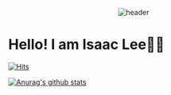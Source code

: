 <div align=center>

  ![header](https://capsule-render.vercel.app/api?type=waving&color=d3C392&height=200&section=header&text=Isaac%20Lee&fontSize=50&fontColor=3B3B3B)
</div>

# Hello! I am Isaac Lee👋🏻

[![Hits](https://hits.seeyoufarm.com/api/count/incr/badge.svg?url=https%3A%2F%2Fgithub.com%2FIsaac-Lee&count_bg=%23D3C392&title_bg=%23555555&icon=&icon_color=%23E7E7E7&title=hits&edge_flat=false)](https://hits.seeyoufarm.com)

[![Anurag's github stats](https://github-readme-stats.vercel.app/api?username=Isaac-Lee)](https://github.com/anuraghazra/github-readme-stats)


